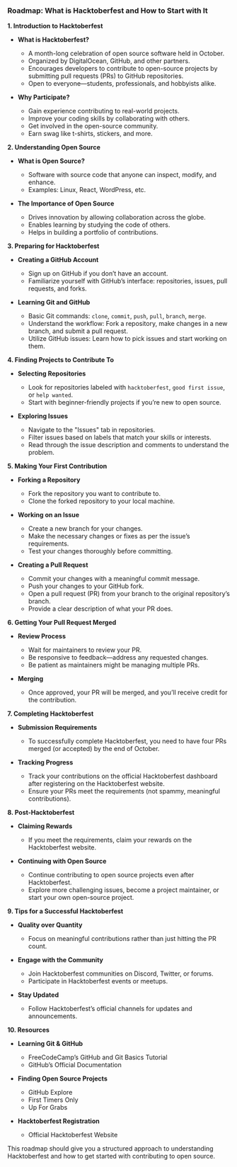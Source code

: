 ### Roadmap: What is Hacktoberfest and How to Start with It

**1. Introduction to Hacktoberfest**
   - **What is Hacktoberfest?**
     - A month-long celebration of open source software held in October.
     - Organized by DigitalOcean, GitHub, and other partners.
     - Encourages developers to contribute to open-source projects by submitting pull requests (PRs) to GitHub repositories.
     - Open to everyone—students, professionals, and hobbyists alike.

   - **Why Participate?**
     - Gain experience contributing to real-world projects.
     - Improve your coding skills by collaborating with others.
     - Get involved in the open-source community.
     - Earn swag like t-shirts, stickers, and more.

**2. Understanding Open Source**
   - **What is Open Source?**
     - Software with source code that anyone can inspect, modify, and enhance.
     - Examples: Linux, React, WordPress, etc.
   
   - **The Importance of Open Source**
     - Drives innovation by allowing collaboration across the globe.
     - Enables learning by studying the code of others.
     - Helps in building a portfolio of contributions.

**3. Preparing for Hacktoberfest**
   - **Creating a GitHub Account**
     - Sign up on GitHub if you don’t have an account.
     - Familiarize yourself with GitHub’s interface: repositories, issues, pull requests, and forks.
   
   - **Learning Git and GitHub**
     - Basic Git commands: `clone`, `commit`, `push`, `pull`, `branch`, `merge`.
     - Understand the workflow: Fork a repository, make changes in a new branch, and submit a pull request.
     - Utilize GitHub issues: Learn how to pick issues and start working on them.

**4. Finding Projects to Contribute To**
   - **Selecting Repositories**
     - Look for repositories labeled with `hacktoberfest`, `good first issue`, or `help wanted`.
     - Start with beginner-friendly projects if you’re new to open source.
   
   - **Exploring Issues**
     - Navigate to the "Issues" tab in repositories.
     - Filter issues based on labels that match your skills or interests.
     - Read through the issue description and comments to understand the problem.

**5. Making Your First Contribution**
   - **Forking a Repository**
     - Fork the repository you want to contribute to.
     - Clone the forked repository to your local machine.
   
   - **Working on an Issue**
     - Create a new branch for your changes.
     - Make the necessary changes or fixes as per the issue’s requirements.
     - Test your changes thoroughly before committing.

   - **Creating a Pull Request**
     - Commit your changes with a meaningful commit message.
     - Push your changes to your GitHub fork.
     - Open a pull request (PR) from your branch to the original repository’s branch.
     - Provide a clear description of what your PR does.

**6. Getting Your Pull Request Merged**
   - **Review Process**
     - Wait for maintainers to review your PR.
     - Be responsive to feedback—address any requested changes.
     - Be patient as maintainers might be managing multiple PRs.

   - **Merging**
     - Once approved, your PR will be merged, and you’ll receive credit for the contribution.

**7. Completing Hacktoberfest**
   - **Submission Requirements**
     - To successfully complete Hacktoberfest, you need to have four PRs merged (or accepted) by the end of October.
   
   - **Tracking Progress**
     - Track your contributions on the official Hacktoberfest dashboard after registering on the Hacktoberfest website.
     - Ensure your PRs meet the requirements (not spammy, meaningful contributions).

**8. Post-Hacktoberfest**
   - **Claiming Rewards**
     - If you meet the requirements, claim your rewards on the Hacktoberfest website.
   
   - **Continuing with Open Source**
     - Continue contributing to open source projects even after Hacktoberfest.
     - Explore more challenging issues, become a project maintainer, or start your own open-source project.

**9. Tips for a Successful Hacktoberfest**
   - **Quality over Quantity**
     - Focus on meaningful contributions rather than just hitting the PR count.
   
   - **Engage with the Community**
     - Join Hacktoberfest communities on Discord, Twitter, or forums.
     - Participate in Hacktoberfest events or meetups.

   - **Stay Updated**
     - Follow Hacktoberfest’s official channels for updates and announcements.

**10. Resources**
   - **Learning Git & GitHub**
     - FreeCodeCamp’s GitHub and Git Basics Tutorial
     - GitHub’s Official Documentation

   - **Finding Open Source Projects**
     - GitHub Explore
     - First Timers Only
     - Up For Grabs

   - **Hacktoberfest Registration**
     - Official Hacktoberfest Website

This roadmap should give you a structured approach to understanding Hacktoberfest and how to get started with contributing to open source.